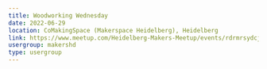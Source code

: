 ```yaml
---
title: Woodworking Wednesday
date: 2022-06-29
location: CoMakingSpace (Makerspace Heidelberg), Heidelberg
link: https://www.meetup.com/Heidelberg-Makers-Meetup/events/rdrmrsydcjbmc/
usergroup: makershd
type: usergroup
---
```

